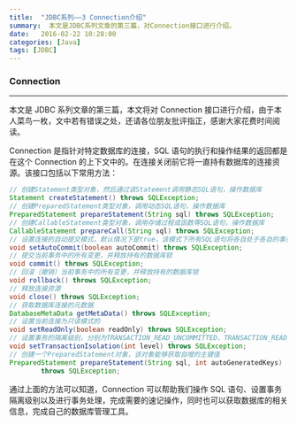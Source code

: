 ```yaml
---
title:  "JDBC系列——3 Connection介绍"
summary:  本文是JDBC系列文章的第三篇，对Connection接口进行介绍。
date:   2016-02-22 10:28:00
categories: [Java]
tags: [JDBC]
---
```



### Connection

---

本文是 JDBC 系列文章的第三篇，本文将对 Connection 接口进行介绍，由于本人菜鸟一枚，文中若有错误之处，还请各位朋友批评指正，感谢大家花费时间阅读。

Connection 是指针对特定数据库的连接，SQL 语句的执行和操作结果的返回都是在这个 Connection 的上下文中的。在连接关闭前它将一直持有数据库的连接资源。该接口包括以下常用方法：

``` java
// 创建Statement类型对象，然后通过该Statement调用静态SQL语句，操作数据库
Statement createStatement() throws SQLException;
// 创建PreparedStatement类型对象，调用动态SQL语句，操作数据库
PreparedStatement prepareStatement(String sql) throws SQLException;
// 创建CallableStatement类型对象，调用存储过程或函数等SQL语句，操作数据库
CallableStatement prepareCall(String sql) throws SQLException;
// 设置连接的自动提交模式，默认情况下是true，该模式下所有SQL语句将各自处于各自的事务中，若设置成false，则所有的SQL语句处于一个事务中执行
void setAutoCommit(boolean autoCommit) throws SQLException;
// 提交当前事务中的所有变更，并释放持有的数据库锁
void commit() throws SQLException;
// 回滚（撤销）当前事务中的所有变更，并释放持有的数据库锁
void rollback() throws SQLException;
// 释放连接资源
void close() throws SQLException;
// 获取数据库连接的元数据
DatabaseMetaData getMetaData() throws SQLException;
// 设置当前连接为只读模式的
void setReadOnly(boolean readOnly) throws SQLException;
// 设置事务的隔离级别，分别为TRANSACTION_READ_UNCOMMITTED、TRANSACTION_READ_COMMITTED、TRANSACTION_REPEATABLE_READ、TRANSACTION_SERIALIZABLE，级别由低到高，级别越高一致性越好，但并发能力越差
void setTransactionIsolation(int level) throws SQLException;
// 创建一个PreparedStatement对象，该对象能够获取自增的主键值
PreparedStatement prepareStatement(String sql, int autoGeneratedKeys)
        throws SQLException;
```

通过上面的方法可以知道，Connection 可以帮助我们操作 SQL 语句、设置事务隔离级别以及进行事务处理，完成需要的速记操作，同时也可以获取数据库的相关信息，完成自己的数据库管理工具。
